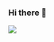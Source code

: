 ### Hi there 👋
<a href="버튼을 눌렀을 때 이동할 링크" target="_blank"><img src="https://img.shields.io/badge/티스토리?style=social&logo=tistory&logoColor=#000000"/></a>
<!--
**Yeachan-Kim/Yeachan-Kim** is a ✨ _special_ ✨ repository because its `README.md` (this file) appears on your GitHub profile.

Here are some ideas to get you started:

- 🔭 I’m currently working on ...
- 🌱 I’m currently learning ...
- 👯 I’m looking to collaborate on ...
- 🤔 I’m looking for help with ...
- 💬 Ask me about ...
- 📫 How to reach me: ...
- 😄 Pronouns: ...
- ⚡ Fun fact: ...
-->
